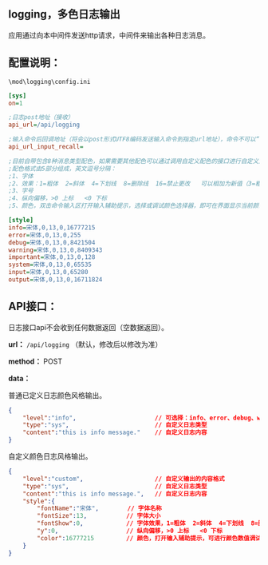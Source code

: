 ## logging，多色日志输出

应用通过向本中间件发送http请求，中间件来输出各种日志消息。



## 配置说明：

`\mod\logging\config.ini`

```ini
[sys]
on=1

;日志post地址（接收）
api_url=/api/logging

;输入命令后回调地址（将会以post形式UTF8编码发送输入命令到指定url地址），命令不可以“sys ”开头。
api_url_input_recall=

;目前自带包含8种消息类型配色，如果需要其他配色可以通过调用自定义配色的接口进行自定义显示（为了方便可以在sdk中封装成一个函数），也可以修改主程序源文件
;配色格式由5部分组成，英文逗号分隔：
;1、字体
;2、效果：1=粗体  2=斜体  4=下划线  8=删除线  16=禁止更改   可以相加为新值（3=粗体+斜体）
;3、字号
;4、纵向偏移，>0 上标   <0 下标
;5、颜色，双击命令输入区打开输入辅助提示，选择或调试颜色选择器，即可在界面显示当前颜色的颜色值

[style]
info=宋体,0,13,0,16777215
error=宋体,0,13,0,255
debug=宋体,0,13,0,8421504
warning=宋体,0,13,0,8409343
important=宋体,0,13,0,128
system=宋体,0,13,0,65535
input=宋体,0,13,0,65280
output=宋体,0,13,0,16711824

```



## API接口：

日志接口api不会收到任何数据返回（空数据返回）。

**url：** `/api/logging`     （默认，修改后以修改为准）

**method：** POST

**data：**

普通已定义日志颜色风格输出。

```json
{
	"level":"info",                      // 可选择：info、error、debug、warning、important、system、input、ouput
    "type":"sys",                        // 自定义日志类型
    "content":"this is info message."    // 自定义日志内容
}
```

自定义颜色日志风格输出。

```json
{
	"level":"custom",                    // 自定义输出的内容格式
    "type":"sys",                        // 自定义日志类型
    "content":"this is info message.",   // 自定义日志内容
    "style":{
        "fontName":"宋体",        // 字体名称           
        "fontSize":13,           // 字体大小
        "fontShow":0,            // 字体效果，1=粗体  2=斜体  4=下划线  8=删除线  16=禁止更改   可以相加为新值（3=粗体+斜体）
        "y":0,                   // 纵向偏移，>0 上标   <0 下标
        "color":16777215         // 颜色，打开输入辅助提示，可进行颜色数值调试
    }
}
```